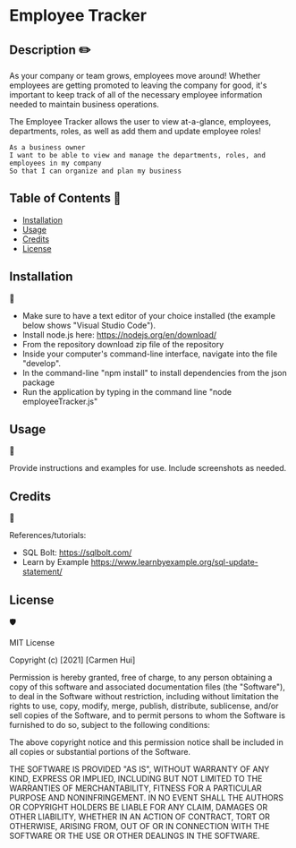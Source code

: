 # Employee Tracker

## Description ✏️

As your company or team grows, employees move around! Whether employees are getting promoted to leaving the company for good, it's important to keep track of all of the necessary employee information needed to maintain business operations. 

The Employee Tracker allows the user to view at-a-glance, employees, departments, roles, as well as add them and update employee roles!

```
As a business owner
I want to be able to view and manage the departments, roles, and employees in my company
So that I can organize and plan my business
```

## Table of Contents 📜

* [Installation](#installation)
* [Usage](#usage)
* [Credits](#credits)
* [License](#license)


## Installation 
💾

* Make sure to have a text editor of your choice installed (the example below shows "Visual Studio Code").
* Install node.js here: https://nodejs.org/en/download/
* From the repository download zip file of the repository
* Inside your computer's command-line interface, navigate into the file "develop".
* In the command-line "npm install" to install dependencies from the json package
* Run the application by typing in the command line "node employeeTracker.js"

## Usage 
🔧

Provide instructions and examples for use. Include screenshots as needed. 


## Credits 
📣

References/tutorials:
* SQL Bolt: https://sqlbolt.com/
* Learn by Example https://www.learnbyexample.org/sql-update-statement/


## License 
🛡️

MIT License

Copyright (c) [2021] [Carmen Hui]

Permission is hereby granted, free of charge, to any person obtaining a copy
of this software and associated documentation files (the "Software"), to deal
in the Software without restriction, including without limitation the rights
to use, copy, modify, merge, publish, distribute, sublicense, and/or sell
copies of the Software, and to permit persons to whom the Software is
furnished to do so, subject to the following conditions:

The above copyright notice and this permission notice shall be included in all
copies or substantial portions of the Software.

THE SOFTWARE IS PROVIDED "AS IS", WITHOUT WARRANTY OF ANY KIND, EXPRESS OR
IMPLIED, INCLUDING BUT NOT LIMITED TO THE WARRANTIES OF MERCHANTABILITY,
FITNESS FOR A PARTICULAR PURPOSE AND NONINFRINGEMENT. IN NO EVENT SHALL THE
AUTHORS OR COPYRIGHT HOLDERS BE LIABLE FOR ANY CLAIM, DAMAGES OR OTHER
LIABILITY, WHETHER IN AN ACTION OF CONTRACT, TORT OR OTHERWISE, ARISING FROM,
OUT OF OR IN CONNECTION WITH THE SOFTWARE OR THE USE OR OTHER DEALINGS IN THE
SOFTWARE.

